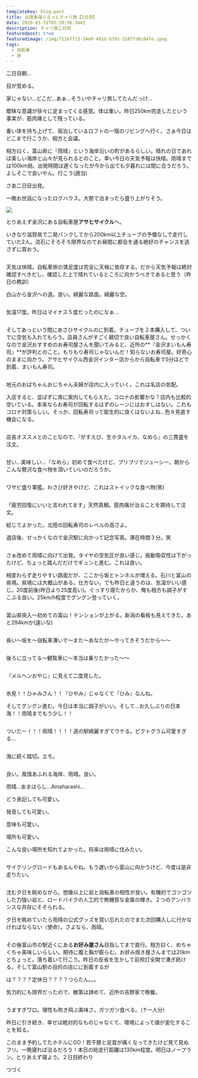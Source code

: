 ```yaml
---
templateKey: blog-post
title: 北陸東海ぐるっとチャリ旅【2日目】
date: 2020-03-31T05:29:56.346Z
description: チャリ旅二日目
featuredpost: true
featuredimage: /img/f216f713-34e0-401d-b785-3187fd8c04fe.jpeg
tags:
  - 自転車
  - 旅
---
```

二日目朝...

目が覚める。

家じゃない…どこだ…あぁ...そういやチャリ旅してたんだっけ…

曖昧な意識が徐々に定まってくる感覚。体は重い。昨日250km完走したという事実が、筋肉痛として残っている。

重い体を持ち上げて、宿泊しているロフトの一階のリビングへ行く。さぁ今日はどこまで行こうか、相方と会議。

相方曰く、富山県に『雨晴』という海岸沿いの町があるらしい。晴れの日であれば美しい海岸と山々が見られるとのこと。幸い今日の天気予報は快晴。雨晴までは100km弱。出発時間は遅くなったが今から出ても夕暮れには間に合うだろう。よしそこで良いやん。行こう(適当)

さあ二日目出発。

一晩お世話になったログハウス。大勢で泊まったら盛り上がりそう。

![](/img/1229c767-cb9d-47bb-a01d-4f77c1bb56b2.jpeg)

とりあえず金沢にある自転車屋**アサヒサイクル**ヘ。

いきなり滋賀県で二発パンクしてから200km以上チューブの予備なしで走行していた2人。流石にそろそろ限界なのでお昼間に都会を通る絶好のチャンスを逃さずに買おう。

![]()

天気は快晴。自転車旅の満足度は完全に天候に依存する。だから天気予報は絶対確認すべきだし、確認した上で晴れているところに向かうべきであると思う（昨日の教訓）

白山から金沢への道。良い。綺麗な路面。綺麗な空。

![]()

気温17度。昨日はマイナス５度だったのになぁ...

![]()

そしてあっという間にあさひサイクルのに到着。チューブを２本購入して、ついでに空気も入れてもらう。店員さんがすごく親切で良い自転車屋さん。せっかくなので金沢おすすめのお寿司屋さんを聞いてみると、近所の**『金沢まいもん寿司』**が評判とのこと。もりもり寿司じゃないんだ！知らないお寿司屋。好奇心のままに向かう。アサヒサイクル西金沢インター店からから自転車で5分ほどで到着、まいもん寿司。

![]()

地元のおばちゃんおじちゃん夫婦が店内に入っていく。これは名店の気配。

入店すると、並ばずに席に案内してもらえた。コロナの影響かな？店内も比較的空いている。本来ならお寿司が回転するはずのレーンにはおすしはない。これもコロナ対策らしい。そっか、回転寿司って衛生的に良くはないよね…色々見直す機会になる。

![]()

店長オススメとのことなので、『がすえび、生ホタルイカ、なめら』の三貫盛を注文。

![]()

甘い...美味しい...『なめら』初めて食べたけど、プリプリでジューシー。朝からこんな贅沢な食べ物を頂いていいのだろうか。

![]()

ワサビ盛り軍艦。わさび好きやけど、これはストイックな食べ物(笑)

![]()

「疲労回復にいいと言われてます」天然真鯛。筋肉痛が治ることを期待して注文。

総じてよかった。北陸の回転寿司のレベルの高さよ。

退店後、せっかくなので金沢駅に向かって記念写真。滞在時間３分。笑

![]()

さぁ改めて雨晴に向けて出発。タイヤの空気圧が良い感じ。振動吸収性は下がったけど、ちょっと踏んだだけでギュンと進む。これは良い。

相変わらず走りやすい路面だが、ここから坂とトンネルが増える。石川と富山の県境。県境には大概山がある。仕方ない。でも昨日と違うのは、気温がいい感じ。20度前後(昨日より25度高い)。ぐっすり寝たからか、俺も相方も調子がすこぶる良い。25km/h程度でグングン登っていく。

![]()

富山県突入〜初めての富山！テンションが上がる。新潟の看板も見えてきた。あと294kmか(遠いな)

![]()

長い〜坂を〜自転車漕いで〜また〜あなたが〜やってきそうだから〜〜

![]()

後ろに立ってる〜観覧車に〜本当は乗りたかった〜〜

![]()

『メルヘンおやじ』に見えて二度見した。

![]()

氷見！！ひゃみさん！！『ひやみ』じゃなくて『ひみ』なんね。

そしてグングン進む。今日は本当に調子がいい。そして...お久しぶりの日本海！！雨晴までもう少し！！

![]()

ついたー！！！雨晴！！！！道の駅綺麗すぎてウケる。ピクトグラム可愛すぎる...

![]()

海に続く踏切。エモ。

![]()

良い。風情あふれる海岸、雨晴。良い。

雨晴…あまはらし…Amaharashi…

どう表記しても可愛い。

発音しても可愛い。

意味も可愛い。

場所も可愛い。

こんな良い場所を知れてよかった。将来は雨晴に住みたい。

![]()

サイクリングロードもあるんやね。もう遅いから富山に向かうけど、今度は是非走りたい。

![]()

沈む夕日を眺めながら。想像以上に岩と自転車の相性が良い。有機的でゴツゴツした力強い岩と、ロードバイクの人工的で無機質な金属の輝き。２つのアンバランスな共存にそそられる。

夕日を眺めていたら雨晴の公式グッズを買い忘れたのでまた次回購入しに行かなければならない（使命）。さよなら、雨晴。

![]()

その後富山市の駅近くにある**お好み屋さん**目指してまで直行。相方曰く、めちゃくちゃ美味しいらしい。期待に腹と胸が膨らむ。お好み焼き屋さんまでは20kmとちょっと。落ち着いて行こう。昨日の反省を生かして前照灯全開で漕ぎ続ける。そして富山駅の目的の店にに到着するが

は？？？？定休日？？？？つらたん。。。

気力的にも限界だったので、散策は諦めて、近所の吉野家で晩餐。

![]()

うますぎワロ。理性も吹き飛ぶ美味さ。ガツガツ食べる。（↑一人分）

昨日に引き続き、幸せは絶対的なものじゃなくて、環境によって値が変化することを知る。

このまま予約してたホテルにGO！若干膝と足首が痛くなってきたけど見て見ぬフリ。一晩寝れば治るだろう！本日の総走行距離は130km程度。明日はノープラン。とりあえず寝よう。２日目終わり

つづく
